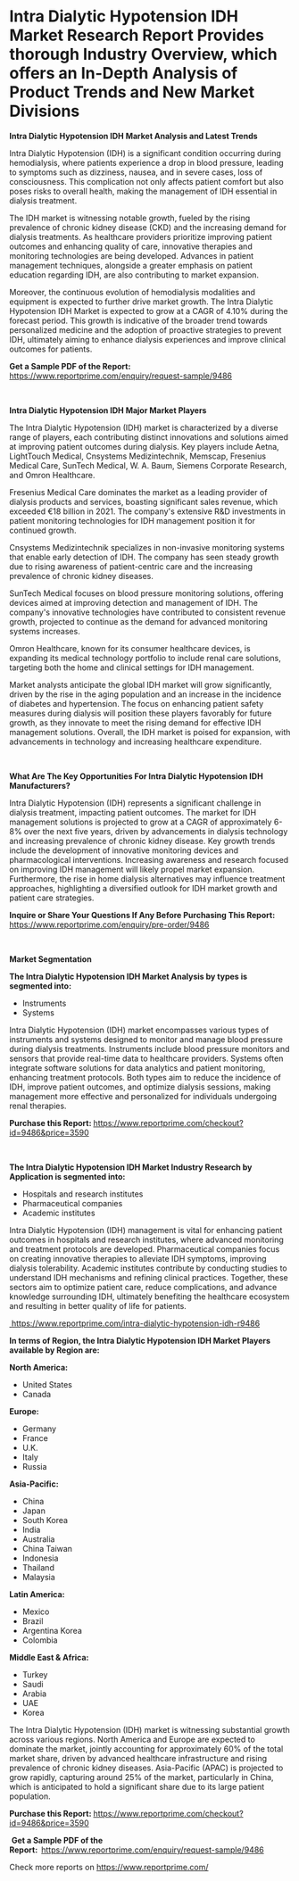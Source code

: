<p><h1>Intra Dialytic Hypotension IDH Market Research Report Provides thorough Industry Overview, which offers an In-Depth Analysis of Product Trends and New Market Divisions</h1></p><p><strong>Intra Dialytic Hypotension IDH Market Analysis and Latest Trends</strong></p>
<p><p>Intra Dialytic Hypotension (IDH) is a significant condition occurring during hemodialysis, where patients experience a drop in blood pressure, leading to symptoms such as dizziness, nausea, and in severe cases, loss of consciousness. This complication not only affects patient comfort but also poses risks to overall health, making the management of IDH essential in dialysis treatment.</p><p>The IDH market is witnessing notable growth, fueled by the rising prevalence of chronic kidney disease (CKD) and the increasing demand for dialysis treatments. As healthcare providers prioritize improving patient outcomes and enhancing quality of care, innovative therapies and monitoring technologies are being developed. Advances in patient management techniques, alongside a greater emphasis on patient education regarding IDH, are also contributing to market expansion.</p><p>Moreover, the continuous evolution of hemodialysis modalities and equipment is expected to further drive market growth. The Intra Dialytic Hypotension IDH Market is expected to grow at a CAGR of 4.10% during the forecast period. This growth is indicative of the broader trend towards personalized medicine and the adoption of proactive strategies to prevent IDH, ultimately aiming to enhance dialysis experiences and improve clinical outcomes for patients.</p></p>
<p><strong>Get a Sample PDF of the Report:&nbsp;</strong> <a href="https://www.reportprime.com/enquiry/request-sample/9486?utm_campaign=3442&utm_medium=2&utm_source=Github&utm_content=ia&utm_term=24032025&utm_id=intra-dialytic-hypotension-idh">https://www.reportprime.com/enquiry/request-sample/9486</a></p>
<p>&nbsp;</p>
<p><strong>Intra Dialytic Hypotension IDH Major Market Players</strong></p>
<p><p>The Intra Dialytic Hypotension (IDH) market is characterized by a diverse range of players, each contributing distinct innovations and solutions aimed at improving patient outcomes during dialysis. Key players include Aetna, LightTouch Medical, Cnsystems Medizintechnik, Memscap, Fresenius Medical Care, SunTech Medical, W. A. Baum, Siemens Corporate Research, and Omron Healthcare.</p><p>Fresenius Medical Care dominates the market as a leading provider of dialysis products and services, boasting significant sales revenue, which exceeded €18 billion in 2021. The company's extensive R&D investments in patient monitoring technologies for IDH management position it for continued growth. </p><p>Cnsystems Medizintechnik specializes in non-invasive monitoring systems that enable early detection of IDH. The company has seen steady growth due to rising awareness of patient-centric care and the increasing prevalence of chronic kidney diseases. </p><p>SunTech Medical focuses on blood pressure monitoring solutions, offering devices aimed at improving detection and management of IDH. The company's innovative technologies have contributed to consistent revenue growth, projected to continue as the demand for advanced monitoring systems increases.</p><p>Omron Healthcare, known for its consumer healthcare devices, is expanding its medical technology portfolio to include renal care solutions, targeting both the home and clinical settings for IDH management. </p><p>Market analysts anticipate the global IDH market will grow significantly, driven by the rise in the aging population and an increase in the incidence of diabetes and hypertension. The focus on enhancing patient safety measures during dialysis will position these players favorably for future growth, as they innovate to meet the rising demand for effective IDH management solutions. Overall, the IDH market is poised for expansion, with advancements in technology and increasing healthcare expenditure.</p></p>
<p>&nbsp;</p>
<p><strong>What Are The Key Opportunities For Intra Dialytic Hypotension IDH Manufacturers?</strong></p>
<p><p>Intra Dialytic Hypotension (IDH) represents a significant challenge in dialysis treatment, impacting patient outcomes. The market for IDH management solutions is projected to grow at a CAGR of approximately 6-8% over the next five years, driven by advancements in dialysis technology and increasing prevalence of chronic kidney disease. Key growth trends include the development of innovative monitoring devices and pharmacological interventions. Increasing awareness and research focused on improving IDH management will likely propel market expansion. Furthermore, the rise in home dialysis alternatives may influence treatment approaches, highlighting a diversified outlook for IDH market growth and patient care strategies.</p></p>
<p><strong>Inquire or Share Your Questions If Any Before Purchasing This Report:</strong> <a href="https://www.reportprime.com/enquiry/pre-order/9486?utm_campaign=3442&utm_medium=2&utm_source=Github&utm_content=ia&utm_term=24032025&utm_id=intra-dialytic-hypotension-idh">https://www.reportprime.com/enquiry/pre-order/9486</a></p>
<p>&nbsp;</p>
<p><strong>Market Segmentation</strong></p>
<p><strong>The Intra Dialytic Hypotension IDH Market Analysis by types is segmented into:</strong></p>
<p><ul><li>Instruments</li><li>Systems</li></ul></p>
<p><p>Intra Dialytic Hypotension (IDH) market encompasses various types of instruments and systems designed to monitor and manage blood pressure during dialysis treatments. Instruments include blood pressure monitors and sensors that provide real-time data to healthcare providers. Systems often integrate software solutions for data analytics and patient monitoring, enhancing treatment protocols. Both types aim to reduce the incidence of IDH, improve patient outcomes, and optimize dialysis sessions, making management more effective and personalized for individuals undergoing renal therapies.</p></p>
<p><strong>Purchase this Report:&nbsp;</strong><a href="https://www.reportprime.com/checkout?id=9486&price=3590&utm_campaign=3442&utm_medium=2&utm_source=Github&utm_content=ia&utm_term=24032025&utm_id=intra-dialytic-hypotension-idh">https://www.reportprime.com/checkout?id=9486&price=3590</a></p>
<p>&nbsp;</p>
<p><strong>The Intra Dialytic Hypotension IDH Market Industry Research by Application is segmented into:</strong></p>
<p><ul><li>Hospitals and research institutes</li><li>Pharmaceutical companies</li><li>Academic institutes</li></ul></p>
<p><p>Intra Dialytic Hypotension (IDH) management is vital for enhancing patient outcomes in hospitals and research institutes, where advanced monitoring and treatment protocols are developed. Pharmaceutical companies focus on creating innovative therapies to alleviate IDH symptoms, improving dialysis tolerability. Academic institutes contribute by conducting studies to understand IDH mechanisms and refining clinical practices. Together, these sectors aim to optimize patient care, reduce complications, and advance knowledge surrounding IDH, ultimately benefiting the healthcare ecosystem and resulting in better quality of life for patients.</p></p>
<p><a href="https://www.reportprime.com/intra-dialytic-hypotension-idh-r9486?utm_campaign=3442&utm_medium=2&utm_source=Github&utm_content=ia&utm_term=24032025&utm_id=intra-dialytic-hypotension-idh">&nbsp;https://www.reportprime.com/intra-dialytic-hypotension-idh-r9486</a></p>
<p><strong>In terms of Region, the Intra Dialytic Hypotension IDH Market Players available by Region are:</strong></p>
<p>
    <p> <strong> North America: </strong>
        <ul>
            <li>United States</li>
            <li>Canada</li>
        </ul>
        </p> 
    <p> <strong> Europe: </strong>
        <ul>
            <li>Germany</li>
            <li>France</li>
            <li>U.K.</li>
            <li>Italy</li>
            <li>Russia</li>
        </ul>
        </p> 
    <p> <strong> Asia-Pacific: </strong>
        <ul>
            <li>China</li>
            <li>Japan</li>
            <li>South Korea</li>
            <li>India</li>
            <li>Australia</li>
            <li>China Taiwan</li>
            <li>Indonesia</li>
            <li>Thailand</li>
            <li>Malaysia</li>
        </ul>
        </p> 
    <p> <strong> Latin America: </strong>
        <ul>
            <li>Mexico</li>
            <li>Brazil</li>
            <li>Argentina Korea</li>
            <li>Colombia</li>
        </ul>
        </p> 
    <p> <strong> Middle East & Africa: </strong>
        <ul>
            <li>Turkey</li>
            <li>Saudi</li>
            <li>Arabia</li>
            <li>UAE</li>
            <li>Korea</li>
        </ul>
    </p>
    </p>
<p><p>The Intra Dialytic Hypotension (IDH) market is witnessing substantial growth across various regions. North America and Europe are expected to dominate the market, jointly accounting for approximately 60% of the total market share, driven by advanced healthcare infrastructure and rising prevalence of chronic kidney diseases. Asia-Pacific (APAC) is projected to grow rapidly, capturing around 25% of the market, particularly in China, which is anticipated to hold a significant share due to its large patient population.</p></p>
<p><strong>Purchase this Report: </strong><a href="https://www.reportprime.com/checkout?id=9486&price=3590&utm_campaign=3442&utm_medium=2&utm_source=Github&utm_content=ia&utm_term=24032025&utm_id=intra-dialytic-hypotension-idh">https://www.reportprime.com/checkout?id=9486&price=3590</a></p>
<p>&nbsp;<strong>Get a Sample PDF of the Report:&nbsp;&nbsp;</strong><a href="https://www.reportprime.com/enquiry/request-sample/9486?utm_campaign=3442&utm_medium=2&utm_source=Github&utm_content=ia&utm_term=24032025&utm_id=intra-dialytic-hypotension-idh">https://www.reportprime.com/enquiry/request-sample/9486</a></p>
<p><strong></strong></p>
<p>Check more reports on <a href="https://www.reportprime.com/?utm_campaign=3442&utm_medium=2&utm_source=Github&utm_content=ia&utm_term=24032025&utm_id=intra-dialytic-hypotension-idh">https://www.reportprime.com/</a></p>